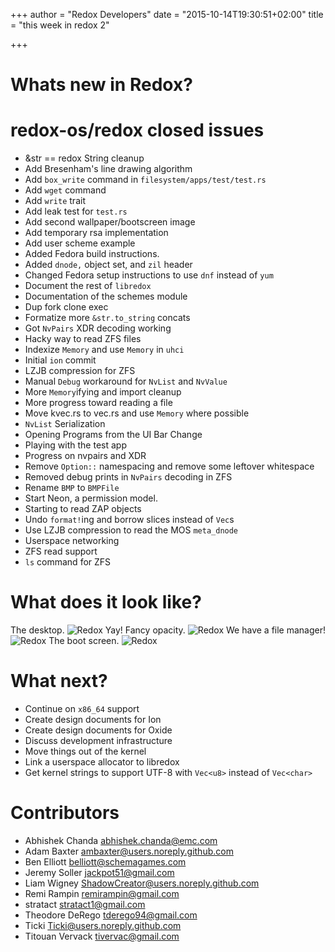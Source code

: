 +++
author = "Redox Developers"
date = "2015-10-14T19:30:51+02:00"
title = "this week in redox 2"

+++

# Whats new in Redox?

# redox-os/redox closed issues

- &str == redox String cleanup
- Add Bresenham's line drawing algorithm
- Add `box_write` command in `filesystem/apps/test/test.rs`
- Add `wget` command
- Add `write` trait
- Add leak test for `test.rs`
- Add second wallpaper/bootscreen image
- Add temporary rsa implementation
- Add user scheme example
- Added Fedora build instructions.
- Added `dnode,` object set, and `zil` header
- Changed Fedora setup instructions to use `dnf` instead of `yum`
- Document the rest of `libredox`
- Documentation of the schemes module
- Dup fork clone exec
- Formatize more `&str.to_string` concats
- Got `NvPairs` XDR decoding working
- Hacky way to read ZFS files
- Indexize `Memory` and use `Memory` in `uhci`
- Initial `ion` commit
- LZJB compression for ZFS
- Manual `Debug` workaround for `NvList` and `NvValue`
- More `Memory`ifying and import cleanup
- More progress toward reading a file
- Move kvec.rs to vec.rs and use `Memory` where possible
- `NvList` Serialization
- Opening Programs from the UI Bar Change
- Playing with the test app
- Progress on nvpairs and XDR
- Remove `Option::` namespacing and remove some leftover whitespace
- Removed debug prints in `NvPairs` decoding in ZFS
- Rename `BMP` to `BMPFile`
- Start Neon, a permission model.
- Starting to read ZAP objects
- Undo `format!`ing and borrow slices instead of `Vec`s
- Use LZJB compression to read the MOS `meta_dnode`
- Userspace networking
- ZFS read support
- `ls` command for ZFS

# What does it look like?

The desktop.
![Redox](https://raw.githubusercontent.com/redox-os/redox/e3a2abf42dfad8875642156fee476351153e7ce8/img/screenshots/Desktop.png)
Yay! Fancy opacity.
![Redox](https://raw.githubusercontent.com/redox-os/redox/e3a2abf42dfad8875642156fee476351153e7ce8/img/screenshots/Fancy_opacity.png)
We have a file manager!
![Redox](https://raw.githubusercontent.com/redox-os/redox/e3a2abf42dfad8875642156fee476351153e7ce8/img/screenshots/File_manager.png)
The boot screen.
![Redox](https://raw.githubusercontent.com/redox-os/redox/e3a2abf42dfad8875642156fee476351153e7ce8/img/screenshots/Boot.png)

# What next?

- Continue on `x86_64` support
- Create design documents for Ion
- Create design documents for Oxide
- Discuss development infrastructure
- Move things out of the kernel
- Link a userspace allocator to libredox
- Get kernel strings to support UTF-8 with `Vec<u8>` instead of `Vec<char>`

# Contributors

- Abhishek Chanda <abhishek.chanda@emc.com>
- Adam Baxter <ambaxter@users.noreply.github.com>
- Ben Elliott <belliott@schemagames.com>
- Jeremy Soller <jackpot51@gmail.com>
- Liam Wigney <ShadowCreator@users.noreply.github.com>
- Remi Rampin <remirampin@gmail.com>
- stratact <stratact1@gmail.com>
- Theodore DeRego <tderego94@gmail.com>
- Ticki <Ticki@users.noreply.github.com>
- Titouan Vervack <tivervac@gmail.com>
